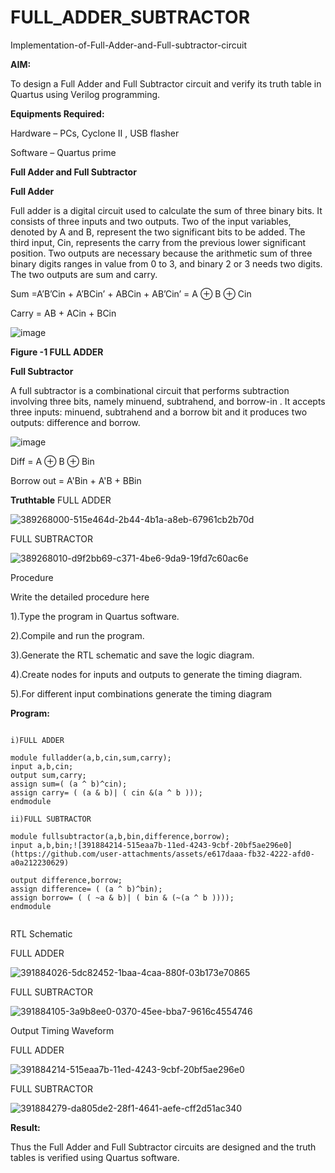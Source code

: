 # FULL_ADDER_SUBTRACTOR

Implementation-of-Full-Adder-and-Full-subtractor-circuit

**AIM:**

To design a Full Adder and Full Subtractor circuit and verify its truth table in Quartus using Verilog programming.

**Equipments Required:**

Hardware – PCs, Cyclone II , USB flasher

Software – Quartus prime

**Full Adder and Full Subtractor**

**Full Adder**

Full adder is a digital circuit used to calculate the sum of three binary bits. It consists of three inputs and two outputs. Two of the input variables, denoted by A and B, represent the two significant bits to be added. The third input, Cin, represents the carry from the previous lower significant position. Two outputs are necessary because the arithmetic sum of three binary digits ranges in value from 0 to 3, and binary 2 or 3 needs two digits. The two outputs are sum and carry.

Sum =A’B’Cin + A’BCin’ + ABCin + AB’Cin’ = A ⊕ B ⊕ Cin 

Carry = AB + ACin + BCin

![image](https://github.com/naavaneetha/FULL_ADDER_SUBTRACTOR/assets/154305477/0f30ba51-5ffb-4198-845f-18e054f675e7)

**Figure -1 FULL ADDER**

**Full Subtractor**

A full subtractor is a combinational circuit that performs subtraction involving three bits, namely minuend, subtrahend, and borrow-in . It accepts three inputs: minuend, subtrahend and a borrow bit and it produces two outputs: difference and borrow.

![image](https://github.com/naavaneetha/FULL_ADDER_SUBTRACTOR/assets/154305477/02b24f51-ab51-4304-9ad6-7b81ffc1ead5)

Diff = A ⊕ B ⊕ Bin 

Borrow out = A'Bin + A'B + BBin

**Truthtable**
FULL ADDER

![389268000-515e464d-2b44-4b1a-a8eb-67961cb2b70d](https://github.com/user-attachments/assets/7ef6f0f9-604a-4036-8285-541ecf6d8aa1)

FULL SUBTRACTOR

![389268010-d9f2bb69-c371-4be6-9da9-19fd7c60ac6e](https://github.com/user-attachments/assets/8f3ac60e-7557-4df0-adc3-d2313bade212)

Procedure

Write the detailed procedure here

1).Type the program in Quartus software.

2).Compile and run the program.

3).Generate the RTL schematic and save the logic diagram.

4).Create nodes for inputs and outputs to generate the timing diagram.

5).For different input combinations generate the timing diagram

**Program:**

```

i)FULL ADDER

module fulladder(a,b,cin,sum,carry);
input a,b,cin;
output sum,carry;
assign sum=( (a ^ b)^cin);
assign carry= ( (a & b)| ( cin &(a ^ b )));
endmodule

ii)FULL SUBTRACTOR

module fullsubtractor(a,b,bin,difference,borrow);
input a,b,bin;![391884214-515eaa7b-11ed-4243-9cbf-20bf5ae296e0](https://github.com/user-attachments/assets/e617daaa-fb32-4222-afd0-a0a212230629)

output difference,borrow;
assign difference= ( (a ^ b)^bin);
assign borrow= ( ( ~a & b)| ( bin & (~(a ^ b ))));
endmodule


```
RTL Schematic

FULL ADDER

![391884026-5dc82452-1baa-4caa-880f-03b173e70865](https://github.com/user-attachments/assets/5e34c0f2-7d8a-4523-88db-a1d23cc7b1c8)

FULL SUBTRACTOR

![391884105-3a9b8ee0-0370-45ee-bba7-9616c4554746](https://github.com/user-attachments/assets/cb88f774-6104-41dd-9df9-0f037adc1355)

Output Timing Waveform

FULL ADDER

![391884214-515eaa7b-11ed-4243-9cbf-20bf5ae296e0](https://github.com/user-attachments/assets/62decf7e-5485-42df-aa2f-1dcae732e374)

FULL SUBTRACTOR

![391884279-da805de2-28f1-4641-aefe-cff2d51ac340](https://github.com/user-attachments/assets/0d841c16-7b39-4591-b29f-ecf043aac1d8)

**Result:**

Thus the Full Adder and Full Subtractor circuits are designed and the truth tables is verified using Quartus software.



